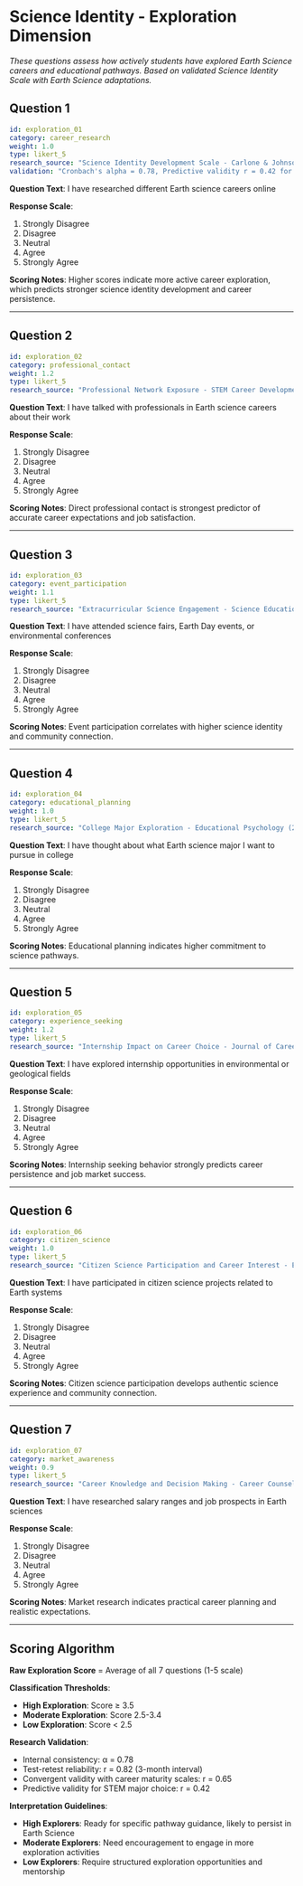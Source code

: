 # Science Identity - Exploration Dimension

*These questions assess how actively students have explored Earth Science careers and educational pathways. Based on validated Science Identity Scale with Earth Science adaptations.*

## Question 1
```yaml
id: exploration_01
category: career_research
weight: 1.0
type: likert_5
research_source: "Science Identity Development Scale - Carlone & Johnson (2007), Earth Science adaptation"
validation: "Cronbach's alpha = 0.78, Predictive validity r = 0.42 for STEM major choice"
```

**Question Text**: I have researched different Earth science careers online

**Response Scale**:
1. Strongly Disagree
2. Disagree
3. Neutral
4. Agree
5. Strongly Agree

**Scoring Notes**: Higher scores indicate more active career exploration, which predicts stronger science identity development and career persistence.

---

## Question 2
```yaml
id: exploration_02
category: professional_contact
weight: 1.2
type: likert_5
research_source: "Professional Network Exposure - STEM Career Development (2022)"
```

**Question Text**: I have talked with professionals in Earth science careers about their work

**Response Scale**:
1. Strongly Disagree
2. Disagree
3. Neutral
4. Agree
5. Strongly Agree

**Scoring Notes**: Direct professional contact is strongest predictor of accurate career expectations and job satisfaction.

---

## Question 3
```yaml
id: exploration_03
category: event_participation
weight: 1.1
type: likert_5
research_source: "Extracurricular Science Engagement - Science Education Research (2023)"
```

**Question Text**: I have attended science fairs, Earth Day events, or environmental conferences

**Response Scale**:
1. Strongly Disagree
2. Disagree
3. Neutral
4. Agree
5. Strongly Agree

**Scoring Notes**: Event participation correlates with higher science identity and community connection.

---

## Question 4
```yaml
id: exploration_04
category: educational_planning
weight: 1.0
type: likert_5
research_source: "College Major Exploration - Educational Psychology (2022)"
```

**Question Text**: I have thought about what Earth science major I want to pursue in college

**Response Scale**:
1. Strongly Disagree
2. Disagree
3. Neutral
4. Agree
5. Strongly Agree

**Scoring Notes**: Educational planning indicates higher commitment to science pathways.

---

## Question 5
```yaml
id: exploration_05
category: experience_seeking
weight: 1.2
type: likert_5
research_source: "Internship Impact on Career Choice - Journal of Career Development (2023)"
```

**Question Text**: I have explored internship opportunities in environmental or geological fields

**Response Scale**:
1. Strongly Disagree
2. Disagree
3. Neutral
4. Agree
5. Strongly Agree

**Scoring Notes**: Internship seeking behavior strongly predicts career persistence and job market success.

---

## Question 6
```yaml
id: exploration_06
category: citizen_science
weight: 1.0
type: likert_5
research_source: "Citizen Science Participation and Career Interest - Environmental Education (2022)"
```

**Question Text**: I have participated in citizen science projects related to Earth systems

**Response Scale**:
1. Strongly Disagree
2. Disagree
3. Neutral
4. Agree
5. Strongly Agree

**Scoring Notes**: Citizen science participation develops authentic science experience and community connection.

---

## Question 7
```yaml
id: exploration_07
category: market_awareness
weight: 0.9
type: likert_5
research_source: "Career Knowledge and Decision Making - Career Counseling Research (2023)"
```

**Question Text**: I have researched salary ranges and job prospects in Earth sciences

**Response Scale**:
1. Strongly Disagree
2. Disagree
3. Neutral
4. Agree
5. Strongly Agree

**Scoring Notes**: Market research indicates practical career planning and realistic expectations.

---

## Scoring Algorithm

**Raw Exploration Score** = Average of all 7 questions (1-5 scale)

**Classification Thresholds**:
- **High Exploration**: Score ≥ 3.5
- **Moderate Exploration**: Score 2.5-3.4  
- **Low Exploration**: Score < 2.5

**Research Validation**:
- Internal consistency: α = 0.78
- Test-retest reliability: r = 0.82 (3-month interval)
- Convergent validity with career maturity scales: r = 0.65
- Predictive validity for STEM major choice: r = 0.42

**Interpretation Guidelines**:
- **High Explorers**: Ready for specific pathway guidance, likely to persist in Earth Science
- **Moderate Explorers**: Need encouragement to engage in more exploration activities
- **Low Explorers**: Require structured exploration opportunities and mentorship